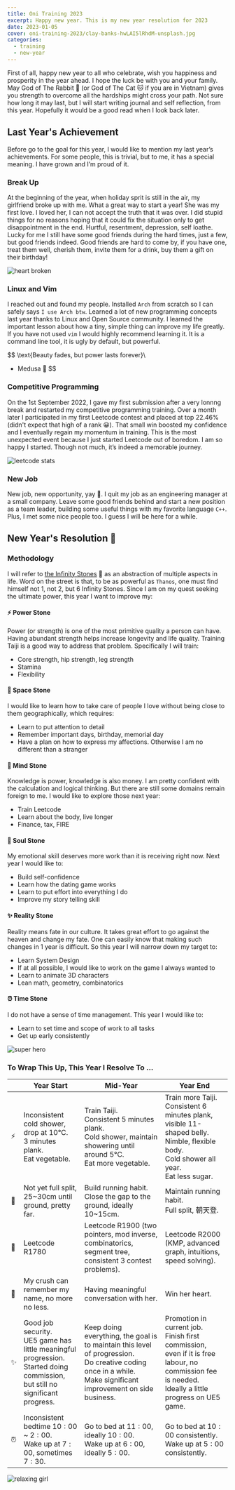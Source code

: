 ```yaml
---
title: Oni Training 2023
excerpt: Happy new year. This is my new year resolution for 2023
date: 2023-01-05
cover: oni-training-2023/clay-banks-hwLAI5lRhdM-unsplash.jpg
categories:
  - training
  - new-year
---
```


First of all, happy new year to all who celebrate, wish you happiness and prosperity in the year ahead. I hope the luck be with you and your family. May God of The Rabbit 🐰 (or God of The Cat 🐱 if you are in Vietnam) gives you strength to overcome all the hardships might cross your path. Not sure how long it may last, but I will start writing journal and self reflection, from this year. Hopefully it would be a good read when I look back later.

## Last Year's Achievement

Before go to the goal for this year, I would like to mention my last year’s achievements. For some people, this is trivial, but to me, it has a special meaning. I have grown and I’m proud of it.

### Break Up

At the beginning of the year, when holiday sprit is still in the air, my girlfriend broke up with me. What a great way to start a year! She was my first love. I loved her, I can not accept the truth that it was over. I did stupid things for no reasons hoping that it could fix the situation only to get disappointment in the end. Hurtful, resentment, depression, self loathe. Lucky for me I still have some good friends during the hard times, just a few, but good friends indeed. Good friends are hard to come by, if you have one, treat them well, cherish them, invite them for a drink, buy them a gift on their birthday!

<img class="w-1/2 md:w-1/3 mx-auto" alt="heart broken" src="oni-training-2023/Heartbroken-amico.svg" />

### Linux and Vim

I reached out and found my people. Installed `Arch` from scratch so I can safely says `I use Arch btw`. Learned a lot of new programming concepts last year thanks to Linux and Open Source community. I learned the important lesson about how a tiny, simple thing can improve my life greatly. If you have not used `vim` I would highly recommend learning it. It is a command line tool, it is ugly by default, but powerful.

$$
\text{Beauty fades, but power lasts forever}\\
- Medusa 🐍
$$

### Competitive Programming

On the 1st September 2022, I gave my first submission after a very lonnng break and restarted my competitive programming training. Over a month later I participated in my first Leetcode contest and placed at top $22.46\%$ (didn't expect that high of a rank 😀). That small win boosted my confidence and I eventually regain my momentum in training. This is the most unexpected event because I just started Leetcode out of boredom. I am so happy I started. Though not much, it’s indeed a memorable journey.

<img class="w-1/2 md:w-1/3 mx-auto" alt="leetcode stats" src="oni-training-2023/lc.png" />

### New Job

New job, new opportunity, yay 🙌. I quit my job as an engineering manager at a small company. Leave some good friends behind and start a new position as a team leader, building some useful things with my favorite language `C++`. Plus, I met some nice people too. I guess I will be here for a while.

## New Year's Resolution 🎉

### Methodology

I will refer to [the Infinity Stones](https://en.wikipedia.org/wiki/Infinity_Stones) 💎 as an abstraction of multiple aspects in life. Word on the street is that, to be as powerful as `Thanos`, one must find himself not 1, not 2, but 6 Infinity Stones. Since I am on my quest seeking the ultimate power, this year I want to improve my:

#### ⚡ Power Stone

Power (or strength) is one of the most primitive quality a person can have. Having abundant strength helps increase longevity and life quality. Training Taiji is a good way to address that problem. Specifically I will train:

- Core strength, hip strength, leg strength
- Stamina
- Flexibility

#### 🐾 Space Stone

I would like to learn how to take care of people I love without being close to them geographically, which requires:

- Learn to put attention to detail
- Remember important days, birthday, memorial day
- Have a plan on how to express my affections. Otherwise I am no different than a stranger

#### 🧠 Mind Stone

Knowledge is power, knowledge is also money. I am pretty confident with the calculation and logical thinking. But there are still some domains remain foreign to me. I would like to explore those next year:

- Train Leetcode
- Learn about the body, live longer
- Finance, tax, FIRE

#### 💖 Soul Stone

My emotional skill deserves more work than it is receiving right now. Next year I would like to:

- Build self-confidence
- Learn how the dating game works
- Learn to put effort into everything I do
- Improve my story telling skill

#### ✨ Reality Stone

Reality means fate in our culture. It takes great effort to go against the heaven and change my fate. One can easily know that making such changes in 1 year is difficult. So this year I will narrow down my target to:

- Learn System Design
- If at all possible, I would like to work on the game I always wanted to
- Learn to animate 3D characters
- Lean math, geometry, combinatorics

#### ⏰ Time Stone

I do not have a sense of time management. This year I would like to:

- Learn to set time and scope of work to all tasks
- Get up early consistently

<img class="w-1/2 md:w-1/3 mx-auto" alt="super hero" src="oni-training-2023/Superhero-amico.svg" />

### To Wrap This Up, This Year I Resolve To ...

|     | Year Start                                                                                                                            | Mid-Year                                                                                                                                                               | Year End                                                                                                                                                    |
| --- | ------------------------------------------------------------------------------------------------------------------------------------- | ---------------------------------------------------------------------------------------------------------------------------------------------------------------------- | ----------------------------------------------------------------------------------------------------------------------------------------------------------- |
| ⚡  | Inconsistent cold shower, drop at 10°C. <br />3 minutes plank.<br />Eat vegetable.                                                    | Train Taiji.<br />Consistent 5 minutes plank.<br />Cold shower, maintain showering until around 5°C.<br/>Eat more vegetable.                                           | Train more Taiji.<br />Consistent 6 minutes plank, visible 11-shaped belly. Nimble, flexible body.<br />Cold shower all year.<br />Eat less sugar.          |
| 🐾  | Not yet full split, 25~30cm until ground, pretty far.                                                                                 | Build running habit.<br />Close the gap to the ground, ideally 10~15cm.                                                                                                | Maintain running habit.<br />Full split, 朝天登.                                                                                                            |
| 🧠  | Leetcode R1780                                                                                                                        | Leetcode R1900 (two pointers, mod inverse, combinatorics, segment tree, consistent 3 contest problems).                                                                | Leetcode R2000 (KMP, advanced graph, intuitions, speed solving).                                                                                            |
| 💖  | My crush can remember my name, no more no less.                                                                                       | Having meaningful conversation with her.                                                                                                                               | Win her heart.                                                                                                                                              |
| ✨  | Good job security.<br />UE5 game has little meaningful progression.<br />Started doing commission, but still no significant progress. | Keep doing everything, the goal is to maintain this level of progression.<br />Do creative coding once in a while.<br />Make significant improvement on side business. | Promotion in current job.<br />Finish first commission, even if it is free labour, no commission fee is needed.<br />Ideally a little progress on UE5 game. |
| ⏰  | Inconsistent bedtime $10:00$ ~ $2:00$.<br />Wake up at $7:00$, sometimes $7:30$.                                                      | Go to bed at $11:00$, ideally $10:00$. <br />Wake up at $6:00$, ideally $5:00$.                                                                                        | Go to bed at $10:00$ consistently.<br />Wake up at $5:00$ consistently.                                                                                     |

<img class="w-1/2 md:w-1/3 mx-auto" alt="relaxing girl" src="oni-training-2023/Lo-fi-concept-amico.svg" />
